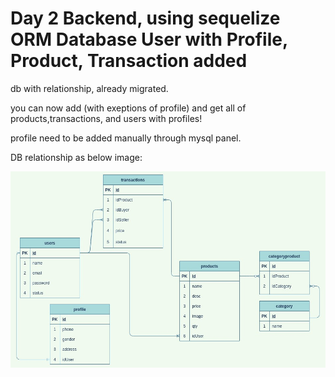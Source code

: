 # Day 2 Backend, using sequelize ORM Database User with Profile, Product, Transaction added

db with relationship, already migrated.

you can now add (with exeptions of profile) and get all of products,transactions, and users with profiles!

profile need to be added manually through mysql panel.

DB relationship as below image:

![DB Relation](database-design.jpg)